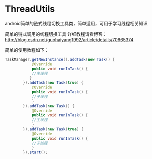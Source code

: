 # ThreadUtils
android简单的链式线程切换工具类，简单适用，可用于学习线程相关知识

简单的链式调用的线程切换工具
详细教程请看博客：http://blog.csdn.net/guohaiyang1992/article/details/70665374 

简单的使用教程如下：
```java
TaskManager.getNewInstance().addTask(new Task() {
            @Override
            public void runInTask() {
            //主线程
           }
        }).addTask(new Task(true) {
            @Override
            public void runInTask() {
            //子线程
            }
        }).addTask(new Task() {
            @Override
            public void runInTask() {
            //主线程
            }
        }).addTask(new Task(true) {
            @Override
            public void runInTask() {
            //子线程
            }
        }).start();
```
